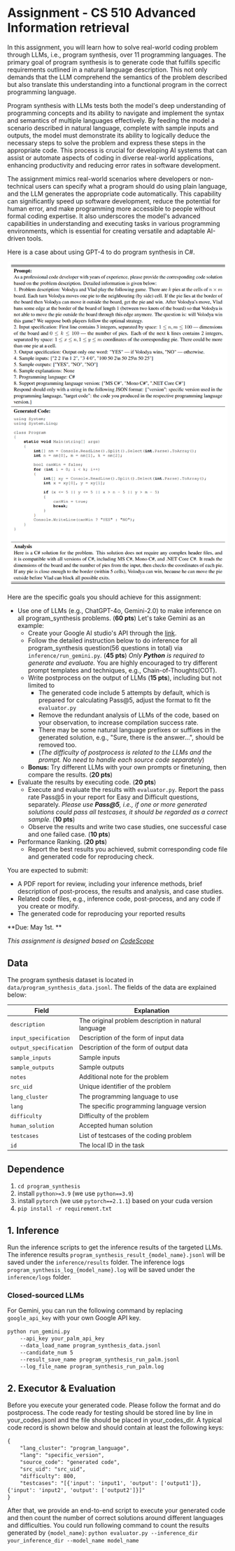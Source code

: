 # Assignment - CS 510 Advanced Information retrieval

In this assignment, you will learn how to solve real-world coding problem through LLMs, i.e., program synthesis, over 11 programming languages.  The primary goal of program synthesis is to generate code that fulfills specific requirements outlined in a natural language description. This not only demands that the LLM comprehend the semantics of the problem described but also translate this understanding into a functional program in the correct programming language.

Program synthesis with LLMs tests both the model's deep understanding of programming concepts and its ability to navigate and implement the syntax and semantics of multiple languages effectively. By feeding the model a scenario described in natural language, complete with sample inputs and outputs, the model must demonstrate its ability to logically deduce the necessary steps to solve the problem and express these steps in the appropriate code. This process is crucial for developing AI systems that can assist or automate aspects of coding in diverse real-world applications, enhancing productivity and reducing error rates in software development.

The assignment mimics real-world scenarios where developers or non-technical users can specify what a program should do using plain language, and the LLM generates the appropriate code automatically. This capability can significantly speed up software development, reduce the potential for human error, and make programming more accessible to people without formal coding expertise. It also underscores the model's advanced capabilities in understanding and executing tasks in various programming environments, which is essential for creating versatile and adaptable AI-driven tools.

Here is a case about using GPT-4 to do program synthesis in C\#.

<img src="./image/task_description.png">

Here are the specific goals you should achieve for this assignment:

- Use one of LLMs (e.g., ChatGPT-4o, Gemini-2.0) to make inference on all program_synthesis problems. (**60 pts**)
Let's take Gemini as an example:
  - Create your Google AI studio's API through the [link](https://aistudio.google.com/apikey).
  - Follow the detailed instruction below to do inference for all program_synthesis question(56 questions in total) via `inference/run_gemini.py`. (**45 pts**) *Only **Python** is required to generate and evaluate.* You are highly encouraged to try different prompt templates and techniques, e.g., Chain-of-Thoughts(COT).
  - Write postprocess on the output of LLMs (**15 pts**), including but not limited to
    - The generated code include 5 attempts by default, which is prepared for calculating Pass@5, adjust the format to fit the `evaluator.py`
    - Remove the redundant analysis of LLMs of the code, based on your observation, to increase compilation success rate.
    - There may be some natural language prefixes or suffixes in the generated solution, e.g., "Sure, there is the answer...", should be removed too. 
    - (*The difficulty of postprocess is related to the LLMs and the prompt. No need to handle each source code separately*)
  - **Bonus:** Try different LLMs with your own prompts or finetuning, then compare the results. (**20 pts**)
- Evaluate the results by executing code. (**20 pts**)
  - Execute and evaluate the results with `evaluator.py`. Report the pass rate Pass@5 in your report for Easy and Difficult questions, separately. *Please use **Pass@5**, i.e., if one or more generated solutions could pass all testcases, it should be regarded as a correct sample.* (**10 pts**)
  - Observe the results and write two case studies, one successful case and one failed case. (**10 pts**) 
- Performance Ranking. (**20 pts**)
  - Report the best results you achieved, submit corresponding code file and generated code for reproducing check.

You are expected to submit:

- A PDF report for review, including your inference methods, brief description of post-process, the results and analysis, and case studies.
- Related code files, e.g., inference code, post-process, and any code if you create or modify.
- The generated code for reproducing your reported results

**Due: May 1st. **

*This assignment is designed based on [CodeScope](https://github.com/WeixiangYAN/CodeScope.git)*

## Data
The program synthesis dataset is located in `data/program_synthesis_data.jsonl`. The fields of the data are explained below:

| Field                	   | Explanation                                          	           |
|--------------------------|------------------------------------------------------------------|
| `description`          	 | The original problem description in natural language 	           |
| `input_specification`  	 | Description of the form of input data                	           |
| `output_specification` 	 | Description of the form of output data               	           |
| `sample_inputs`        	 | Sample inputs                                        	           |
| `sample_outputs`       	 | Sample outputs                                       	           |
| `notes`                	 | Additional note for the problem                              	   |
| `src_uid`              	 | Unique identifier of the problem                     	           |
| `lang_cluster`         	 | The programming language to use                      	           |
| `lang`         	         | The specific programming language version                      	 |
| `difficulty`           	 | Difficulty of the problem                            	           |
| `human_solution`       	 | Accepted human solution                              	           |
| `testcases`            	 | List of testcases of the coding problem           	              |
| `id`                   	 | The local ID in the task                             	           |

## Dependence 
1. `cd program_synthesis`
2. install `python>=3.9` (we use `python==3.9`)
3. install `pytorch` (we use `pytorch==2.1.1`) based on your cuda version
4. ``pip install -r requirement.txt``

## 1. Inference
Run the inference scripts to get the inference results of the targeted LLMs. The inference results `program_synthesis_result_{model_name}.jsonl` will be saved under the `inference/results` folder. The inference logs `program_synthesis_log_{model_name}.log` will be saved under the `inference/logs` folder.

### Closed-sourced LLMs

For Gemini, you can run the following command by replacing `google_api_key` with your own Google API key. 

```angular2html
python run_gemini.py
    --api_key your_palm_api_key
    --data_load_name program_synthesis_data.jsonl
    --candidate_num 5
    --result_save_name program_synthesis_run_palm.jsonl
    --log_file_name program_synthesis_run_palm.log
```


## 2. Executor & Evaluation

Before you execute your generated code. Please follow the format and do postprocess. The code ready for testing should be stored line by line in your\_codes.jsonl and the file should be placed in your\_codes\_dir. A typical code record is shown below and should contain at least the following keys:

```
{
    "lang_cluster": "program_language",
    "lang": "specific_version",
    "source_code": "generated code",
    "src_uid": "src_uid",
    "difficulty": 800,
    "testcases": "[{'input': 'input1', 'output': ['output1']}, {'input': 'input2', 'output': ['output2']}]"
}
```


After that, we provide an end-to-end script to execute your generated code and then count the number of correct solutions around different languages and difficulties. You could run following command to count the results generated by `{model_name}`: `python evaluator.py --inference_dir your_inference_dir --model_name model_name`
